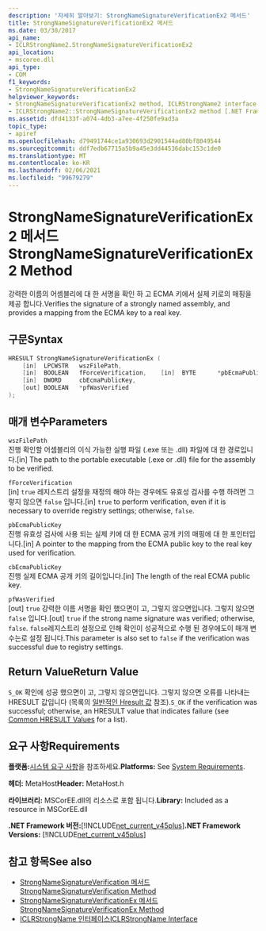 ```yaml
---
description: '자세히 알아보기: StrongNameSignatureVerificationEx2 메서드'
title: StrongNameSignatureVerificationEx2 메서드
ms.date: 03/30/2017
api_name:
- ICLRStrongName2.StrongNameSignatureVerificationEx2
api_location:
- mscoree.dll
api_type:
- COM
f1_keywords:
- StrongNameSignatureVerificationEx2
helpviewer_keywords:
- StrongNameSignatureVerificationEx2 method, ICLRStrongName2 interface [.NET Framework hosting]
- ICLRStrongName2::StrongNameSignatureVerificationEx2 method [.NET Framework hosting]
ms.assetid: dfd4133f-a074-4db3-a7ee-4f250fe9ad3a
topic_type:
- apiref
ms.openlocfilehash: d79491744ce1a930693d2901544ad80bf8049544
ms.sourcegitcommit: ddf7edb67715a5b9a45e3dd44536dabc153c1de0
ms.translationtype: MT
ms.contentlocale: ko-KR
ms.lasthandoff: 02/06/2021
ms.locfileid: "99679279"
---
```

# <a name="strongnamesignatureverificationex2-method"></a><span data-ttu-id="58d69-103">StrongNameSignatureVerificationEx2 메서드</span><span class="sxs-lookup"><span data-stu-id="58d69-103">StrongNameSignatureVerificationEx2 Method</span></span>

<span data-ttu-id="58d69-104">강력한 이름의 어셈블리에 대 한 서명을 확인 하 고 ECMA 키에서 실제 키로의 매핑을 제공 합니다.</span><span class="sxs-lookup"><span data-stu-id="58d69-104">Verifies the signature of a strongly named assembly, and provides a mapping from the ECMA key to a real key.</span></span>  
  
## <a name="syntax"></a><span data-ttu-id="58d69-105">구문</span><span class="sxs-lookup"><span data-stu-id="58d69-105">Syntax</span></span>  
  
```cpp  
HRESULT StrongNameSignatureVerificationEx (  
    [in]  LPCWSTR   wszFilePath,  
    [in]  BOOLEAN   fForceVerification,    [in]  BYTE      *pbEcmaPublicKey,  
    [in]  DWORD     cbEcmaPublicKey,  
    [out] BOOLEAN   *pfWasVerified  
);  
```  
  
## <a name="parameters"></a><span data-ttu-id="58d69-106">매개 변수</span><span class="sxs-lookup"><span data-stu-id="58d69-106">Parameters</span></span>  

 `wszFilePath`  
 <span data-ttu-id="58d69-107">진행 확인할 어셈블리의 이식 가능한 실행 파일 (.exe 또는 .dll) 파일에 대 한 경로입니다.</span><span class="sxs-lookup"><span data-stu-id="58d69-107">[in] The path to the portable executable (.exe or .dll) file for the assembly to be verified.</span></span>  
  
 `fForceVerification`  
 <span data-ttu-id="58d69-108">[in] `true` 레지스트리 설정을 재정의 해야 하는 경우에도 유효성 검사를 수행 하려면 그렇지 않으면 `false` 입니다.</span><span class="sxs-lookup"><span data-stu-id="58d69-108">[in] `true` to perform verification, even if it is necessary to override registry settings; otherwise, `false`.</span></span>  
  
 `pbEcmaPublicKey`  
 <span data-ttu-id="58d69-109">진행 유효성 검사에 사용 되는 실제 키에 대 한 ECMA 공개 키의 매핑에 대 한 포인터입니다.</span><span class="sxs-lookup"><span data-stu-id="58d69-109">[in] A pointer to the mapping from the ECMA public key to the real key used for verification.</span></span>  
  
 `cbEcmaPublicKey`  
 <span data-ttu-id="58d69-110">진행 실제 ECMA 공개 키의 길이입니다.</span><span class="sxs-lookup"><span data-stu-id="58d69-110">[in] The length of the real ECMA public key.</span></span>  
  
 `pfWasVerified`  
 <span data-ttu-id="58d69-111">[out] `true` 강력한 이름 서명을 확인 했으면이 고, 그렇지 않으면입니다. 그렇지 않으면 `false` 입니다.</span><span class="sxs-lookup"><span data-stu-id="58d69-111">[out] `true` if the strong name signature was verified; otherwise, `false`.</span></span> <span data-ttu-id="58d69-112">`false`레지스트리 설정으로 인해 확인이 성공적으로 수행 된 경우에도이 매개 변수는로 설정 됩니다.</span><span class="sxs-lookup"><span data-stu-id="58d69-112">This parameter is also set to `false` if the verification was successful due to registry settings.</span></span>  
  
## <a name="return-value"></a><span data-ttu-id="58d69-113">Return Value</span><span class="sxs-lookup"><span data-stu-id="58d69-113">Return Value</span></span>  

 <span data-ttu-id="58d69-114">`S_OK` 확인에 성공 했으면이 고, 그렇지 않으면입니다. 그렇지 않으면 오류를 나타내는 HRESULT 값입니다 (목록의 [일반적인 Hresult 값](/windows/win32/seccrypto/common-hresult-values) 참조).</span><span class="sxs-lookup"><span data-stu-id="58d69-114">`S_OK` if the verification was successful; otherwise, an HRESULT value that indicates failure (see [Common HRESULT Values](/windows/win32/seccrypto/common-hresult-values) for a list).</span></span>  
  
## <a name="requirements"></a><span data-ttu-id="58d69-115">요구 사항</span><span class="sxs-lookup"><span data-stu-id="58d69-115">Requirements</span></span>  

 <span data-ttu-id="58d69-116">**플랫폼:**[시스템 요구 사항](../../get-started/system-requirements.md)을 참조하세요.</span><span class="sxs-lookup"><span data-stu-id="58d69-116">**Platforms:** See [System Requirements](../../get-started/system-requirements.md).</span></span>  
  
 <span data-ttu-id="58d69-117">**헤더:** MetaHost</span><span class="sxs-lookup"><span data-stu-id="58d69-117">**Header:** MetaHost.h</span></span>  
  
 <span data-ttu-id="58d69-118">**라이브러리:** MSCorEE.dll의 리소스로 포함 됩니다.</span><span class="sxs-lookup"><span data-stu-id="58d69-118">**Library:** Included as a resource in MSCorEE.dll</span></span>  
  
 <span data-ttu-id="58d69-119">**.NET Framework 버전:**[!INCLUDE[net_current_v45plus](../../../../includes/net-current-v45plus-md.md)]</span><span class="sxs-lookup"><span data-stu-id="58d69-119">**.NET Framework Versions:** [!INCLUDE[net_current_v45plus](../../../../includes/net-current-v45plus-md.md)]</span></span>  
  
## <a name="see-also"></a><span data-ttu-id="58d69-120">참고 항목</span><span class="sxs-lookup"><span data-stu-id="58d69-120">See also</span></span>

- [<span data-ttu-id="58d69-121">StrongNameSignatureVerification 메서드</span><span class="sxs-lookup"><span data-stu-id="58d69-121">StrongNameSignatureVerification Method</span></span>](iclrstrongname-strongnamesignatureverification-method.md)
- [<span data-ttu-id="58d69-122">StrongNameSignatureVerificationEx 메서드</span><span class="sxs-lookup"><span data-stu-id="58d69-122">StrongNameSignatureVerificationEx Method</span></span>](iclrstrongname-strongnamesignatureverificationex-method.md)
- [<span data-ttu-id="58d69-123">ICLRStrongName 인터페이스</span><span class="sxs-lookup"><span data-stu-id="58d69-123">ICLRStrongName Interface</span></span>](iclrstrongname-interface.md)
